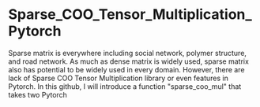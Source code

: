 # Sparse_COO_Tensor_Multiplication_Pytorch

Sparse matrix is everywhere including social network, polymer structure, and road network. As much as dense matrix is widely used, sparse matrix also has potential to be widely used in every domain. However, there are lack of Sparse COO Tensor Multiplication library or even features in Pytorch. In this github, I will introduce a function "sparse_coo_mul" that takes two Pytorch 

